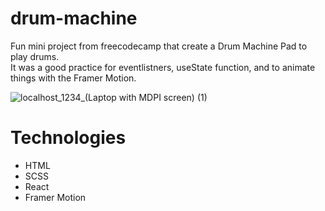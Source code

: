 # drum-machine
<p>Fun mini project from freecodecamp that create a Drum Machine Pad to play drums.<br>
  It was a good practice for eventlistners, useState function, and to animate things with the Framer Motion.</p>
  
 ![localhost_1234_(Laptop with MDPI screen) (1)](https://user-images.githubusercontent.com/65956162/115874621-95081b80-a444-11eb-85ce-49be60505741.png)


<h1>Technologies</h1>
<ul>
  <li>HTML</li> <li>SCSS</li> <li>React</li> <li>Framer Motion</li>
</ul>
